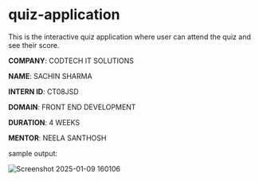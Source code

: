 # quiz-application
 This is the interactive quiz application where user can attend the quiz and see their score.

 **COMPANY**: CODTECH IT SOLUTIONS

 **NAME**: SACHIN SHARMA 

 **INTERN ID**: CT08JSD

 **DOMAIN**: FRONT END DEVELOPMENT

 **DURATION**: 4 WEEKS

 **MENTOR**: NEELA SANTHOSH

 sample output:
 
 ![Screenshot 2025-01-09 160106](https://github.com/user-attachments/assets/14402096-3477-43e4-9315-cac2c73e8bce)



 
